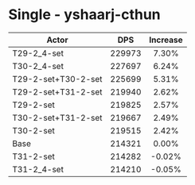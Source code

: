 # Single - yshaarj-cthun
| Actor | DPS | Increase |
|---|:---:|:---:|
|T29-2_4-set|229973|7.30%|
|T30-2_4-set|227697|6.24%|
|T29-2-set+T30-2-set|225699|5.31%|
|T29-2-set+T31-2-set|219940|2.62%|
|T29-2-set|219825|2.57%|
|T30-2-set+T31-2-set|219667|2.49%|
|T30-2-set|219515|2.42%|
|Base|214321|0.00%|
|T31-2-set|214282|-0.02%|
|T31-2_4-set|214210|-0.05%|
